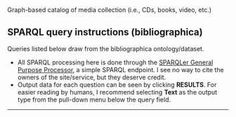 # 
Graph-based catalog of media collection (i.e., CDs, books, video, etc.)

## SPARQL query instructions (bibliographica)

Queries listed below draw from the bibliographica ontology/dataset. 
 - All SPARQL processing here is done through the
   [SPARQLer General Purpose Processor](http://sparql.org/sparql.html), a simple SPARQL endpoint. I see no way to cite the owners of the site/service, but they deserve credit.
 - Output data for each question can be seen by clicking **RESULTS**. For easier reading by humans, I recommend selecting **Text** as the output type from the pull-down menu below the query field. 
  <hr>
  